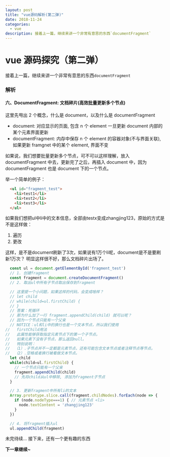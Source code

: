 ```yaml
---
layout: post
title: "vue源码解析(第二弹)"
date: 2018-11-24
categories:
  - vue
description: 接着上一篇，继续来讲一个非常有意思的东西`documentFragment`
---
```


# vue 源码探究（第二弹）

接着上一篇，继续来讲一个非常有意思的东西`documentFragment`

### 解析

#### 六、DocumentFragment: 文档碎片(高效批量更新多个节点)

这里先甩出 2 个概念，什么是 document，以及什么是 documentFragment

- document: 对应显示的页面, 包含 n 个 element 一旦更新 document 内部的某个元素界面更新
- documentFragment: 内存中保存 n 个 element 的容器对象(不与界面关联), 如果更新 framgnet 中的某个 element, 界面不变

如果说，我们想要批量更新多个节点，可不可以这样理解，放入 documentFragment 中去，更新完了之后，再插入 document 中，因为 documentFragment 也是 document 下的一个节点。

举一个简单的例子：

```HTML
  <ul id="fragment_test">
    <li>test1</li>
    <li>test2</li>
    <li>test3</li>
  </ul>
```

如果我们想把ul中li中的文本信息，全部由testx变成zhangjing123，原始的方式是不是这样做：
1. 遍历
2. 更改

这样，是不是document刷新了3次，如果说有1万个li呢，document是不是要刷新1万次？
明显这样很不好，那么文档碎片出场了。

```js
  const ul = document.getElementById('fragment_test')
  // 1. 创建fragment
  const fragment = document.createDocumentFragment()
  // 2. 取出ul中所有子节点取出保存到fragment

  // 这里提一个小问题，如果这样的代码，会变成啥样？
  // let child
  // while(child=ul.firstChild) { 
  // }
  // 答案：死循环
  // 那为什么加了一行 fragment.appendChild(child) 就可以呢？
  // 因为一个节点只能有一个父亲
  // NOTICE：ul和li中的换行也是一个文本节点，所以我们使用
//   firstChild用法
//   此属性能够获取指定元素节点下的第一个子节点。
//   如果元素下没有子节点，那么返回null。
//   特别说明：
//  （1）.子节点并不一定都是元素节点，还有可能包含文本节点或者注释节点等节点。
//  （2）.空格或者换行被看做文本节点。
  let child
  while(child=ul.firstChild) { 
    // 一个节点只能有一个父亲
    fragment.appendChild(child)  
    // 先将child从ul中移除, 添加为fragment子节点
  }

  // 3. 更新fragment中所有li的文本
  Array.prototype.slice.call(fragment.childNodes).forEach(node => {
    if (node.nodeType===1) { // 元素节点 <li>
      node.textContent = 'zhangjing123'
    }
  })

  // 4. 将fragment插入ul
  ul.appendChild(fragment)

```

未完待续... 
接下来，还有一个更有趣的东西

**下一章继续~**
